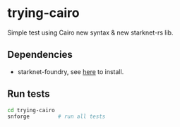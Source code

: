 # trying-cairo

Simple test using Cairo new syntax & new starknet-rs lib.

## Dependencies

- starknet-foundry, see [here](https://foundry-rs.github.io/starknet-foundry/getting-started/installation.html) to install.

## Run tests

```bash
cd trying-cairo
snforge         # run all tests
```
